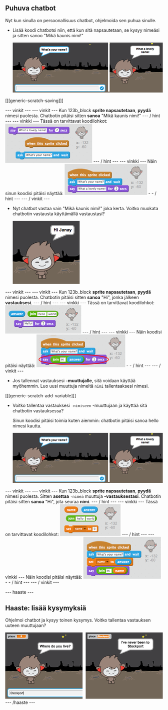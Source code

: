 ## Puhuva chatbot

Nyt kun sinulla on persoonallisuus chatbot, ohjelmoida sen puhua sinulle.

+ Lisää koodi chatbotsi niin, että kun sitä napsautetaan, se kysyy nimeäsi ja sitten sanoo "Mikä kaunis nimi!"
    
    ![ChatBot-vastauksen testaaminen](images/chatbot-ask-test.png)

[[[generic-scratch-saving]]]

\--- vinkit \--- \--- vinkit \--- Kun 123b_block **sprite napsautetaan**, **pyydä** nimesi puolesta. Chatbotin pitäisi sitten **sanoa** "Mikä kaunis nimi!" \--- / hint \--- \--- vinkki \--- Tässä on tarvittavat koodilohkot: ![Blocks for a ChatBot reply](images/chatbot-ask-blocks.png) \--- / hint \--- \--- vinkki \--- Näin sinun koodisi pitäisi näyttää: ![Code for a ChatBot reply](images/chatbot-ask-code.png) - - / hint \--- \--- / vinkit \---

+ Nyt chatbot vastaa vain "Mikä kaunis nimi!" joka kerta. Voitko muokata chatbotin vastausta käyttämällä vastaustasi?
    
    ![Henkilökohtaisen vastauksen testaaminen](images/chatbot-answer-test.png)

\--- vinkit \--- \--- vinkit \--- Kun 123b_block **sprite napsautetaan**, **pyydä** nimesi puolesta. Chatbotin pitäisi sitten **sanoa** "Hi", jonka jälkeen **vastauksesi**. \--- / hint \--- \--- vinkki \--- Tässä on tarvittavat koodilohkot: ![Blocks for a personalised reply](images/chatbot-answer-blocks.png) \--- / hint \--- \--- vinkki \--- Näin koodisi pitäisi näyttää: ![Code for a personalised reply](images/chatbot-answer-code.png) - - / hint \--- \--- / vinkit \---

+ Jos tallennat vastauksesi **-muuttujalle**, sitä voidaan käyttää myöhemmin. Luo uusi muuttuja nimeltä `nimi` tallentaaksesi nimesi.

[[[generic-scratch-add-variable]]]

+ Voitko tallentaa vastauksesi `-nimiseen` -muuttujaan ja käyttää sitä chatbotin vastauksessa?
    
    Sinun koodisi pitäisi toimia kuten aiemmin: chatbotin pitäisi sanoa hello nimesi kautta.
    
    !["Nimi" -muuttujan testaus](images/chatbot-ask-test.png)

\--- vinkit \--- \--- vinkit \--- Kun 123b_block **sprite napsautetaan**, **pyydä** nimesi puolesta. Sitten **asettaa** `-nimeä` muuttuja **-vastauksestasi**. Chatbotin pitäisi sitten **sanoa** "Hi", jota seuraa **nimi**. \--- / hint \--- \--- vinkki \--- Tässä on tarvittavat koodilohkot: ![Blocks for a 'name' variable](images/chatbot-variable-blocks.png) \--- / hint \--- \--- vinkki \--- Näin koodisi pitäisi näyttää: ![Code for a 'name' variable](images/chatbot-variable-code.png) - - / hint \--- \--- / vinkit \---

\--- haaste \---

## Haaste: lisää kysymyksiä

Ohjelmoi chatbot ja kysyy toinen kysymys. Voitko tallentaa vastauksen uuteen muuttujaan?

![Lisää kysymyksiä](images/chatbot-question.png) \--- /haaste \---